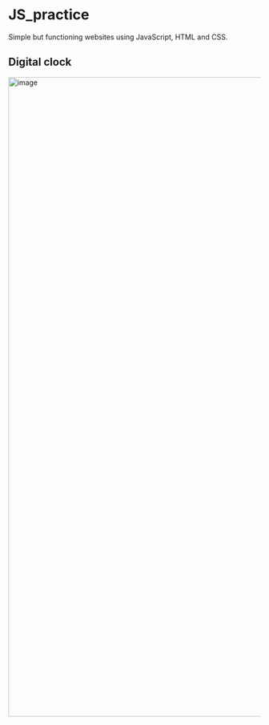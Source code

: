# JS_practice
Simple but functioning websites using JavaScript, HTML and CSS.

## Digital clock
<img width="1277" alt="image" src="https://github.com/ioannaratayova/JS_practice/assets/117192715/283cc9d9-d187-4aa3-92b3-8a00999638b0">
